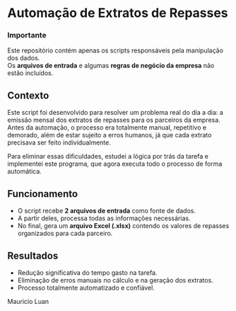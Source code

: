 # Automação de Extratos de Repasses

### Importante
Este repositório contém apenas os scripts responsáveis pela manipulação dos dados.  
Os **arquivos de entrada** e algumas **regras de negócio da empresa** não estão incluídos.

## Contexto
Este script foi desenvolvido para resolver um problema real do dia a dia: a emissão mensal dos extratos de repasses para os parceiros da empresa.  
Antes da automação, o processo era totalmente manual, repetitivo e demorado, além de estar sujeito a erros humanos, já que cada extrato precisava ser feito individualmente.

Para eliminar essas dificuldades, estudei a lógica por trás da tarefa e implementei este programa, que agora executa todo o processo de forma automática.

## Funcionamento
- O script recebe **2 arquivos de entrada** como fonte de dados.  
- A partir deles, processa todas as informações necessárias.  
- No final, gera um **arquivo Excel (.xlsx)** contendo os valores de repasses organizados para cada parceiro.

## Resultados
- Redução significativa do tempo gasto na tarefa.  
- Eliminação de erros manuais no cálculo e na geração dos extratos.  
- Processo totalmente automatizado e confiável.

Mauricio Luan
